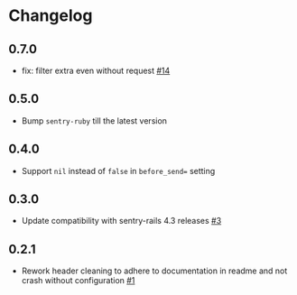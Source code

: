 # Changelog

## 0.7.0

- fix: filter extra even without request [#14](https://github.com/mrexox/sentry-sanitizer/pull/14)

## 0.5.0

- Bump `sentry-ruby` till the latest version

## 0.4.0

- Support `nil` instead of `false` in `before_send=` setting

## 0.3.0
- Update compatibility with sentry-rails 4.3 releases [#3](https://github.com/mrexox/sentry-sanitizer/pull/3)

## 0.2.1
- Rework header cleaning to adhere to documentation in readme and not crash without configuration [#1](https://github.com/mrexox/sentry-sanitizer/pull/1)
